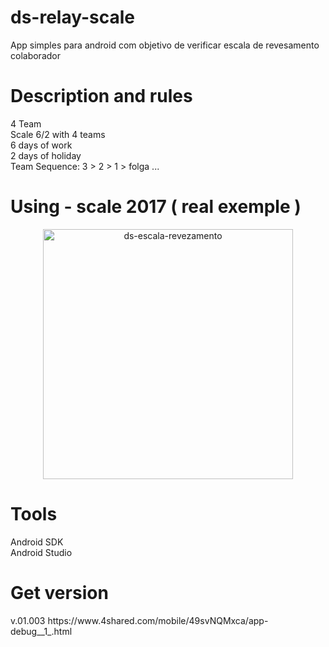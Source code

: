 # ds-relay-scale
App simples para android com objetivo de verificar escala de revesamento colaborador

# Description and rules
<p>4 Team<br>
Scale 6/2 with 4 teams<br>
6 days of work<br>
2 days of holiday<br>
Team Sequence: 3 > 2 > 1 > folga ...<br>
</p>

# Using - scale 2017 ( real exemple )
<p align="center">
  <a href="#">
    <img alt="ds-escala-revezamento" src="https://lh3.googleusercontent.com/XIt8Vis9y7lx_hOXpRWp7tS9DdQuG-gmbMoUDf5emN29biOdiqNNWHxzc1DhiI0qQKKhXlbrILQlrKbtvCALD5N3-jXB__zXOIH0JM2CW0mKrJZGeBEcZf2031kEx3vYo0jrTo-ouBXEbiFneACWSzwvLdrdUzmEsl6g6gboM1jolhY5QDBHqzkBeLt7Uq2rueDaXNA2oiV--WZWEJUt_mJGtRQhw0adb6yTH7Cby9uzTXLft9BW4YzXEfOwS7CZnDy_wfleRGWjso79vE7D_Th82PSlaJuXOLuqhaHQsq6fR2UDx_eupIaV42khPlYSVRPXHC-6R5rlN7kUYxhpemFDeZRm-9MG5ScN2Gig5oNgVrri-Z4zN9U75g2ywlTHV-b24W3zCHJdDKI0V5uifxfz7Gpaw_fWhgKWLEl-Sutf1uAGGVKxAYBn4LqtZb9T_tl3Ml8lEAHKcDx_m5sweZTTi4mwKCATYbyF2P706P2394lpEWAwd7QLnCGWGvDC5UowFqnSncXGOogq7dpd8eDa2iGMEPyzCaSlkRzyTgpIf_kARYfRtgbYuJ-x449zlbugLMK0V4RobrETv-xa7WqqViXmXRozn9vvC-JqmjYGT143749Hl_e8OVMiOYMfziuW-_DwKBm94MimH9BT7rZCd3_zMhdcIdyKwbaBbopGSg=w1032-h581-no" width="400"/>
  </a>
</p>

# Tools
Android SDK<br>
Android Studio

# Get version
 <p>v.01.003 https://www.4shared.com/mobile/49svNQMxca/app-debug__1_.html



